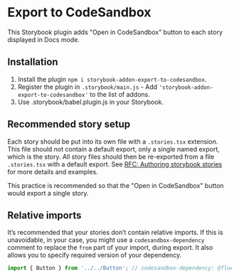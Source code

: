 # Export to CodeSandbox

This Storybook plugin adds "Open in CodeSandbox" button to each story displayed in Docs mode.

## Installation

1. Install the plugin `npm i storybook-addon-export-to-codesandbox`.
2. Register the plugin in `.storybook/main.js` - Add `'storybook-addon-export-to-codesandbox'` to the list of addons.
3. Use .storybook/babel.plugin.js in your Storybook.


## Recommended story setup
Each story should be put into its own file with a `.stories.tsx` extension. This file should not contain a default export, only a single named export, which is the story. All story files should then be re-exported from a file `.stories.tsx` with a default export. See [RFC: Authoring storybook stories](https://github.com/microsoft/fluentui/blob/master/rfcs/convergence/authoring-stories.md) for more details and examples.

This practice is recommended so that the "Open in CodeSandbox" button would export a single story.

## Relative imports

It’s recommended that your stories don’t contain relative imports. If this is unavoidable, in your case, you might use a `codesandbox-dependency` comment to replace the `from` part of your import, during export. It also allows you to specify required version of your dependency.

```ts
import { Button } from '../../Button'; // codesandbox-dependency: @fluentui/react-button ^9.0.0-alpha
```
